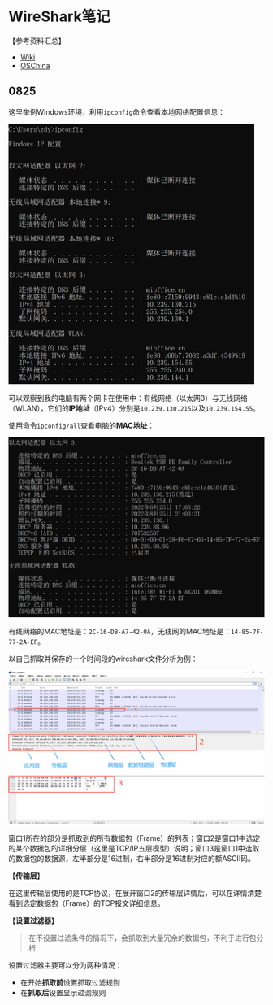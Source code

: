 # WireShark笔记

【参考资料汇总】

* [Wiki](https://gitlab.com/wireshark/wireshark/-/wikis/home)
* [OSChina](https://tool.oschina.net/)



## 0825

这里举例Windows环境，利用`ipconfig`命令查看本地网络配置信息：

<img src="https://raw.githubusercontent.com/huibazdy/TyporaPicture/main/202208251719978.png" alt="image-20220825171906880" style="zoom: 50%;" />

可以观察到我的电脑有两个网卡在使用中：有线网络（以太网3）与无线网络（WLAN），它们的**IP地址**（IPv4）分别是`10.239.130.215`以及`10.239.154.55`。

使用命令`ipconfig/all`查看电脑的**MAC地址**：

<img src="https://raw.githubusercontent.com/huibazdy/TyporaPicture/main/202208251743916.png" alt="image-20220825174300845" style="zoom:50%;" />

有线网络的MAC地址是：`2C-16-DB-A7-42-0A`，无线网的MAC地址是：`14-85-7F-77-2A-EF`。



以自己抓取并保存的一个时间段的wireshark文件分析为例：

![image-20220825194046069](https://raw.githubusercontent.com/huibazdy/TyporaPicture/main/202208251940281.png)

窗口1所在的部分是抓取到的所有数据包（Frame）的列表；窗口2是窗口1中选定的某个数据包的详细分层（这里是TCP/IP五层模型）说明；窗口3是窗口1中选取的数据包的数据源，左半部分是16进制，右半部分是16进制对应的额ASCII码。



【**传输层**】

在这里传输层使用的是TCP协议，在展开窗口2的传输层详情后，可以在详情清楚看到选定数据包（Frame）的TCP报文详细信息。





【**设置过滤器**】

> 在不设置过滤条件的情况下，会抓取到大量冗余的数据包，不利于进行包分析

设置过滤器主要可以分为两种情况：

* 在开始**抓取前**设置抓取过滤规则
* 在**抓取后**设置显示过滤规则